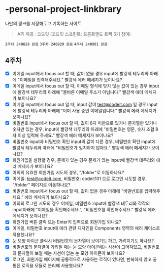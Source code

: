 # -personal-project-linkbrary
나만의 링크를 저장해두고 기록하는 사이트

> API 제공 : 코드잇 (코드잇 스프린트: 프론트엔드 트랙 3기 참여)

` 2주차 240828 완료 ` ` 3주차 240829 완료 ` ` 4주차 240901 완료 `

## 4주차
- [x]  이메일 input에서 focus out 할 때, 값이 없을 경우 input에 빨강색 테두리와 아래에 "이메일을 입력해주세요." 빨강색 에러 메세지가 보이나요?
- [x]  이메일 input에서 focus out 할 때, 이메일 형식에 맞지 않는 값이 있는 경우 input에 빨강색 테두리와 아래에 "올바른 이메일 주소가 아닙니다." 빨강색 에러 메세지가 보이나요?
- [x]  이메일 input에서 focus out 일 때, input 값이 [test@codeit.com](mailto:test@codeit.com) 일 경우 input에 빨강색 테두리와 아래에 "이미 사용 중인 이메일입니다." 빨강색 에러 메세지가 보이나요?
- [x]  비밀번호 input에서 focus out 할 때, 값이 8자 미만으로 있거나 문자열만 있거나 숫자만 있는 경우, input에 빨강색 테두리와 아래에 "비밀번호는 영문, 숫자 조합 8자 이상 입력해 주세요." 빨강색 에러 메세지가 보이나요?
- [x]  비밀번호 input과 비밀번호 확인 input의 값이 다른 경우, 비밀번호 확인 input에 빨강색 테두리와 아래에 "비밀번호가 일치하지 않아요." 빨강색 에러 메세지가 보이나요?
- [x]  회원가입을 실행할 경우, 문제가 있는 경우 문제가 있는 input에 빨강색 테두리와 에러 메세지가 보이나요?
- [x]  이외의 유효한 회원가입 시도의 경우, "/folder"로 이동하나요?
- [x]  이메일: [test@codeit.com](mailto:test@codeit.com), 비밀번호: codeit101 으로 로그인 시도할 경우, "/folder" 페이지로 이동하나요?
- [x]  비밀번호 input에서 focus out 할 때, 값이 없을 경우 아래에 "비밀번호를 입력해주세요." 에러 메세지가 보이나요?
- [x]  이외의 로그인 시도의 경우 이메일, 비밀번호 input에 빨강색 테두리와 각각의 input아래에 "이메일을 확인해주세요.", "비밀번호를 확인해주세요." 빨강색 에러 메세지가 보이나요?
- [x]  회원가입 버튼 클릭 또는 Enter키 입력으로 회원가입 되나요?
- [x]  이메일, 비밀번호 input에 에러 관련 디자인을 Components 영역의 에러 케이스로 적용했나요?
- [x]  눈 모양 아이콘 클릭시 비밀번호의 문자열이 보이기도 하고, 가려지기도 하나요?
- [x]  비밀번호의 문자열이 가려질 때는 눈 모양 아이콘에는 사선이 그어져있고, 비밀번호의 문자열이 보일 때는 사선이 없는 눈 모양 아이콘이 보이나요?
- [x]  로그인, 회원가입 페이지에 공통적으로 사용하는 로직이 있다면, 반복하지 않고 공통된 로직을 모듈로 분리해 사용했나요?
